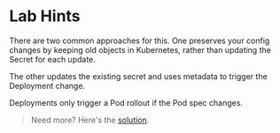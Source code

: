 # Lab Hints

There are two common approaches for this. One preserves your config changes by keeping old objects in Kubernetes, rather than updating the Secret for each update.

The other updates the existing secret and uses metadata to trigger the Deployment change.

Deployments only trigger a Pod rollout if the Pod spec changes. 

> Need more? Here's the [solution](solution.md).